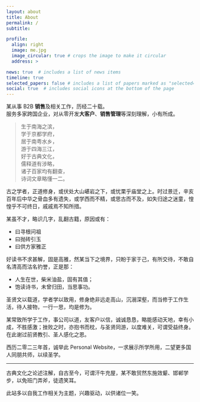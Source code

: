 ```yaml
---
layout: about
title: About
permalink: /
subtitle:

profile:
  align: right
  image: me.jpg
  image_circular: true # crops the image to make it circular
  address: >

news: true  # includes a list of news items
timeline: true
selected_papers: false # includes a list of papers marked as "selected={true}"
social: true  # includes social icons at the bottom of the page
---
```


某从事 B2B **销售**及相关工作，历经二十载。  
服务多家跨国企业，对从零开发**大客户**、**销售管理**等深刻理解，小有所成。

> 生于南海之滨，  
> 学于京都学府，  
> 居于南粤水乡，  
> 游于四海三江，  
> 好于古典文化，  
> 儒释道有涉略，  
> 诸子百家均有翻查，  
> 诗词文章略懂一二。  

古之学者，正道修身，或伏处大山嵁岩之下，或忧栗乎庙堂之上。时过景迁，辛亥百年后中华之骨血多有遗失，或学西而不精，或思古而不及，如失归途之迷童，惶惶乎不可终日，戚戚焉不知所措。

某虽不才，略识几字，乱翻古籍，原因或有：
- 曰寻根问祖
- 曰抛砖引玉
- 曰供方家雅正

好读书不求甚解，固是高雅，然某当下之境界，只盼于家于己，有所交待，不敢自名清高而沽名钓誉，正是那：
- 人生在世，柴米油盐，固有其值；
- 饱读诗书，未曾归田，当思事功。

圣贤文以载道，学者学以致用，修身绝非远走高山，沉溺深壑，而当修于工作生活，待人接物，一行一思，均是修为。

某常致所学于工作，事公司以道，友客户以信，诚诚恳恳，略能感动天地，幸有小成，不胜感激；挫败之时，亦抱书而枕，与圣贤同游，以度难关，可谓受益终身。在此谢过前贤教引、圣人感化之恩。

西历二零二三年首，诚举此 Personal Website，一求展示所学所用，二望更多国人同朋共师，以续圣学。

***

古典文化之论述注解，自古至今，可谓汗牛充屋，某不敢贸然东施效颦、邯郸学步，以免班门弄斧，徒遗笑耳。

此站多以自我工作相关为主题，兴趣驱动，以供诸位一笑。
